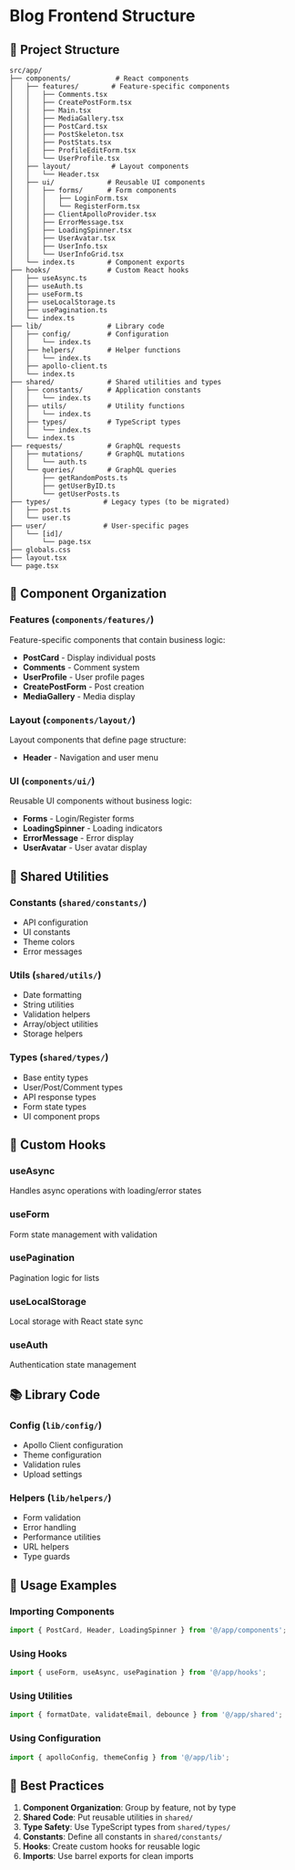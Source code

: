 # Blog Frontend Structure

## 📁 Project Structure

```
src/app/
├── components/           # React components
│   ├── features/        # Feature-specific components
│   │   ├── Comments.tsx
│   │   ├── CreatePostForm.tsx
│   │   ├── Main.tsx
│   │   ├── MediaGallery.tsx
│   │   ├── PostCard.tsx
│   │   ├── PostSkeleton.tsx
│   │   ├── PostStats.tsx
│   │   ├── ProfileEditForm.tsx
│   │   └── UserProfile.tsx
│   ├── layout/          # Layout components
│   │   └── Header.tsx
│   ├── ui/             # Reusable UI components
│   │   ├── forms/      # Form components
│   │   │   ├── LoginForm.tsx
│   │   │   └── RegisterForm.tsx
│   │   ├── ClientApolloProvider.tsx
│   │   ├── ErrorMessage.tsx
│   │   ├── LoadingSpinner.tsx
│   │   ├── UserAvatar.tsx
│   │   ├── UserInfo.tsx
│   │   └── UserInfoGrid.tsx
│   └── index.ts        # Component exports
├── hooks/              # Custom React hooks
│   ├── useAsync.ts
│   ├── useAuth.ts
│   ├── useForm.ts
│   ├── useLocalStorage.ts
│   ├── usePagination.ts
│   └── index.ts
├── lib/                # Library code
│   ├── config/         # Configuration
│   │   └── index.ts
│   ├── helpers/        # Helper functions
│   │   └── index.ts
│   ├── apollo-client.ts
│   └── index.ts
├── shared/             # Shared utilities and types
│   ├── constants/      # Application constants
│   │   └── index.ts
│   ├── utils/          # Utility functions
│   │   └── index.ts
│   ├── types/          # TypeScript types
│   │   └── index.ts
│   └── index.ts
├── requests/           # GraphQL requests
│   ├── mutations/      # GraphQL mutations
│   │   └── auth.ts
│   └── queries/        # GraphQL queries
│       ├── getRandomPosts.ts
│       ├── getUserByID.ts
│       └── getUserPosts.ts
├── types/             # Legacy types (to be migrated)
│   ├── post.ts
│   └── user.ts
├── user/              # User-specific pages
│   └── [id]/
│       └── page.tsx
├── globals.css
├── layout.tsx
└── page.tsx
```

## 🎯 Component Organization

### Features (`components/features/`)
Feature-specific components that contain business logic:
- **PostCard** - Display individual posts
- **Comments** - Comment system
- **UserProfile** - User profile pages
- **CreatePostForm** - Post creation
- **MediaGallery** - Media display

### Layout (`components/layout/`)
Layout components that define page structure:
- **Header** - Navigation and user menu

### UI (`components/ui/`)
Reusable UI components without business logic:
- **Forms** - Login/Register forms
- **LoadingSpinner** - Loading indicators
- **ErrorMessage** - Error display
- **UserAvatar** - User avatar display

## 🔧 Shared Utilities

### Constants (`shared/constants/`)
- API configuration
- UI constants
- Theme colors
- Error messages

### Utils (`shared/utils/`)
- Date formatting
- String utilities
- Validation helpers
- Array/object utilities
- Storage helpers

### Types (`shared/types/`)
- Base entity types
- User/Post/Comment types
- API response types
- Form state types
- UI component props

## 🎣 Custom Hooks

### useAsync
Handles async operations with loading/error states

### useForm
Form state management with validation

### usePagination
Pagination logic for lists

### useLocalStorage
Local storage with React state sync

### useAuth
Authentication state management

## 📚 Library Code

### Config (`lib/config/`)
- Apollo Client configuration
- Theme configuration
- Validation rules
- Upload settings

### Helpers (`lib/helpers/`)
- Form validation
- Error handling
- Performance utilities
- URL helpers
- Type guards

## 🚀 Usage Examples

### Importing Components
```typescript
import { PostCard, Header, LoadingSpinner } from '@/app/components';
```

### Using Hooks
```typescript
import { useForm, useAsync, usePagination } from '@/app/hooks';
```

### Using Utilities
```typescript
import { formatDate, validateEmail, debounce } from '@/app/shared';
```

### Using Configuration
```typescript
import { apolloConfig, themeConfig } from '@/app/lib';
```

## 📝 Best Practices

1. **Component Organization**: Group by feature, not by type
2. **Shared Code**: Put reusable utilities in `shared/`
3. **Type Safety**: Use TypeScript types from `shared/types/`
4. **Constants**: Define all constants in `shared/constants/`
5. **Hooks**: Create custom hooks for reusable logic
6. **Imports**: Use barrel exports for clean imports
